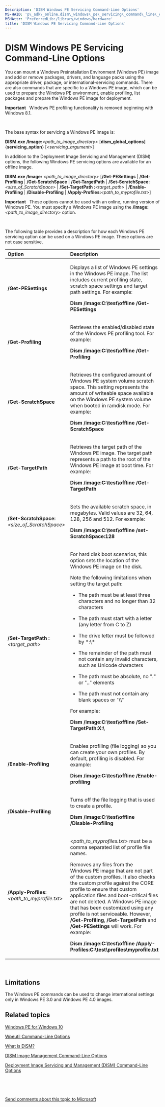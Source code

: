 ```yaml
---
Description: 'DISM Windows PE Servicing Command-Line Options'
MS-HAID: 'p\_adk\_online.dism\_windows\_pe\_servicing\_command\_line\_options'
MSHAttr: 'PreferredLib:/library/windows/hardware'
title: 'DISM Windows PE Servicing Command-Line Options'
---
```


# DISM Windows PE Servicing Command-Line Options


You can mount a Windows Preinstallation Environment (Windows PE) image and add or remove packages, drivers, and language packs using the appropriate driver, package, or international-servicing commands. There are also commands that are specific to a Windows PE image, which can be used to prepare the Windows PE environment, enable profiling, list packages and prepare the Windows PE image for deployment.

**Important**  
Windows PE profiling functionality is removed beginning with Windows 8.1.

 

The base syntax for servicing a Windows PE image is:

**DISM.exe** **/Image:***&lt;path\_to\_image\_directory&gt;* \[**dism\_global\_options**\] {**servicing\_option**} \[*&lt;servicing\_argument&gt;*\]

In addition to the Deployment Image Servicing and Management (DISM) options, the following Windows PE servicing options are available for an offline image.

**DISM.exe /Image:** *&lt;path\_to\_image\_directory&gt;* \[**/Get-PESettings** | **/Get-Profiling** | **/Get-ScratchSpace** | **/Get-TargetPath** | **/Set-ScratchSpace:***&lt;size\_of\_ScratchSpace&gt;* | **/Set-TargetPath :***&lt;target\_path&gt;* | **/Enable-Profiling** | **/Disable-Profiling** | **/Apply-Profiles:***&lt;path\_to\_myprofile.txt&gt;*\]

**Important**  
These options cannot be used with an online, running version of Windows PE. You must specify a Windows PE image using the **/Image:***&lt;path\_to\_image\_directory&gt;* option.

 

The following table provides a description for how each Windows PE servicing option can be used on a Windows PE image. These options are not case sensitive.

<table>
<colgroup>
<col width="50%" />
<col width="50%" />
</colgroup>
<thead>
<tr class="header">
<th align="left">Option</th>
<th align="left">Description</th>
</tr>
</thead>
<tbody>
<tr class="odd">
<td align="left"><p><strong>/Get-PESettings</strong></p></td>
<td align="left"><p>Displays a list of Windows PE settings in the Windows PE image. The list includes current profiling state, scratch space settings and target path settings. For example:</p>
<p><strong>Dism /image:C:\test\offline /Get-PESettings</strong></p></td>
</tr>
<tr class="even">
<td align="left"><p><strong>/Get-Profiling</strong></p></td>
<td align="left"><p>Retrieves the enabled/disabled state of the Windows PE profiling tool. For example:</p>
<p><strong>Dism /image:C:\test\offline /Get-Profiling</strong></p></td>
</tr>
<tr class="odd">
<td align="left"><p><strong>/Get-ScratchSpace</strong></p></td>
<td align="left"><p>Retrieves the configured amount of Windows PE system volume scratch space. This setting represents the amount of writeable space available on the Windows PE system volume when booted in ramdisk mode. For example:</p>
<p><strong>Dism /image:C:\test\offline /Get-ScratchSpace</strong></p></td>
</tr>
<tr class="even">
<td align="left"><p><strong>/Get-TargetPath</strong></p></td>
<td align="left"><p>Retrieves the target path of the Windows PE image. The target path represents a path to the root of the Windows PE image at boot time. For example:</p>
<p><strong>Dism /image:C:\test\offline /Get-TargetPath</strong></p></td>
</tr>
<tr class="odd">
<td align="left"><p><strong>/Set-ScratchSpace:</strong><em>&lt;size_of_ScratchSpace&gt;</em></p></td>
<td align="left"><p>Sets the available scratch space, in megabytes. Valid values are 32, 64, 128, 256 and 512. For example:</p>
<p><strong>Dism /image:C:\test\offline /set-ScratchSpace:128</strong></p></td>
</tr>
<tr class="even">
<td align="left"><p><strong>/Set-TargetPath :</strong><em>&lt;target_path&gt;</em></p></td>
<td align="left"><p>For hard disk boot scenarios, this option sets the location of the Windows PE image on the disk.</p>
<p>Note the following limitations when setting the target path:</p>
<ul>
<li><p>The path must be at least three characters and no longer than 32 characters</p></li>
<li><p>The path must start with a letter (any letter from C to Z)</p></li>
<li><p>The drive letter must be followed by *:\*</p></li>
<li><p>The remainder of the path must not contain any invalid characters, such as Unicode characters</p></li>
<li><p>The path must be absolute, no &quot;.&quot; or &quot;..&quot; elements</p></li>
<li><p>The path must not contain any blank spaces or &quot;\\&quot;</p></li>
</ul>
<p>For example:</p>
<p><strong>Dism /image:C:\test\offline /Set-TargetPath:X:\</strong></p></td>
</tr>
<tr class="odd">
<td align="left"><p><strong>/Enable-Profiling</strong></p></td>
<td align="left"><p>Enables profiling (file logging) so you can create your own profiles. By default, profiling is disabled. For example:</p>
<p><strong>Dism /image:C:\test\offline /Enable-profiling</strong></p></td>
</tr>
<tr class="even">
<td align="left"><p><strong>/Disable-Profiling</strong></p></td>
<td align="left"><p>Turns off the file logging that is used to create a profile.</p>
<p><strong>Dism /image:C:\test\offline /Disable-Profiling</strong></p></td>
</tr>
<tr class="odd">
<td align="left"><p><strong>/Apply-Profiles:</strong><em>&lt;path_to_myprofile.txt&gt;</em></p></td>
<td align="left"><p><em>&lt;path_to_myprofiles.txt&gt;</em> must be a comma separated list of profile file names.</p>
<p>Removes any files from the Windows PE image that are not part of the custom profiles. It also checks the custom profile against the CORE profile to ensure that custom application files and boot-critical files are not deleted. A Windows PE image that has been customized using any profile is not serviceable. However, <strong>/Get-Profiling</strong>, <strong>/Get-TargetPath</strong> and <strong>/Get-PESettings</strong> will work. For example:</p>
<p><strong>Dism /image:C:\test\offline /Apply-Profiles:C:\test\profiles\myprofile.txt</strong></p></td>
</tr>
</tbody>
</table>

 

## <span id="Limitations"></span><span id="limitations"></span><span id="LIMITATIONS"></span>Limitations


The Windows PE commands can be used to change international settings only in Windows PE 3.0 and Windows PE 4.0 images.

## <span id="related_topics"></span>Related topics


[Windows PE for Windows 10](winpe-intro.md)

[Wpeutil Command-Line Options](wpeutil-command-line-options.md)

[What is DISM?](what-is-dism.md)

[DISM Image Management Command-Line Options](dism-image-management-command-line-options-s14.md)

[Deployment Image Servicing and Management (DISM) Command-Line Options](p_adk_online.deployment_image_servicing_and_management__dism__command_line_options_win8)

 

 

[Send comments about this topic to Microsoft](mailto:wsddocfb@microsoft.com?subject=Documentation%20feedback%20%5Bp_adk_online\p_adk_online%5D:%20DISM%20Windows%20PE%20Servicing%20Command-Line%20Options%20%20RELEASE:%20%284/11/2016%29&body=%0A%0APRIVACY%20STATEMENT%0A%0AWe%20use%20your%20feedback%20to%20improve%20the%20documentation.%20We%20don't%20use%20your%20email%20address%20for%20any%20other%20purpose,%20and%20we'll%20remove%20your%20email%20address%20from%20our%20system%20after%20the%20issue%20that%20you're%20reporting%20is%20fixed.%20While%20we're%20working%20to%20fix%20this%20issue,%20we%20might%20send%20you%20an%20email%20message%20to%20ask%20for%20more%20info.%20Later,%20we%20might%20also%20send%20you%20an%20email%20message%20to%20let%20you%20know%20that%20we've%20addressed%20your%20feedback.%0A%0AFor%20more%20info%20about%20Microsoft's%20privacy%20policy,%20see%20http://privacy.microsoft.com/default.aspx. "Send comments about this topic to Microsoft")




